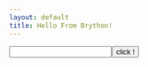 ```yaml
---
layout: default
title: Hello From Brython!
---
```

<script type="text/python">
from browser import document, alert

def echo(event):
    alert(document["zone"].value)

document["mybutton"].bind("click", echo)
document["zone"].value = document.query.getvalue("message","")
</script>

<input id="zone" /><button id="mybutton">click !</button>
